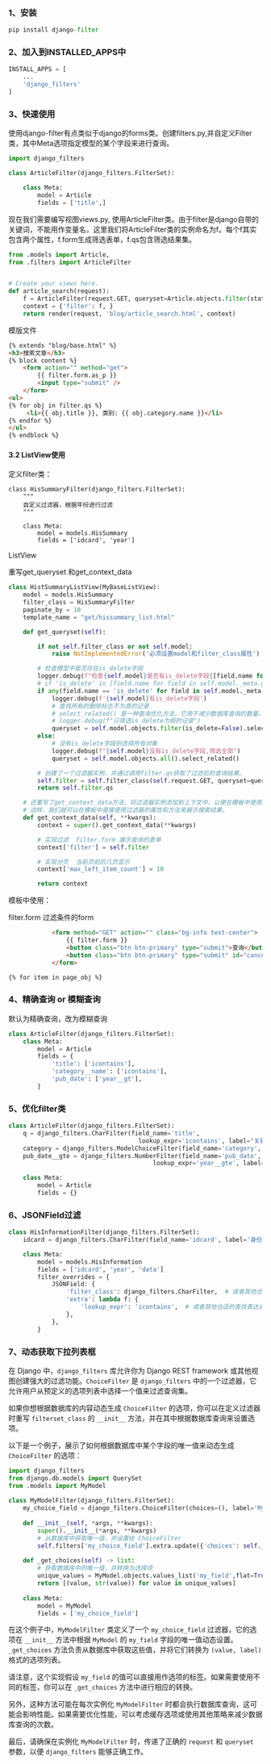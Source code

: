 ### 1、安装

```python
pip install django-filter
```
### 2、加入到INSTALLED_APPS中

```python
INSTALL_APPS = [
    ...
    'django_filters'
]
```

### 3、快速使用

使用django-filter有点类似于django的forms类。创建filters.py,并自定义Filter类，其中Meta选项指定模型的某个字段来进行查询。

```python
import django_filters

class ArticleFilter(django_filters.FilterSet):

    class Meta:
        model = Article
        fields = ['title',]
```

现在我们需要编写视图views.py, 使用ArticleFilter类。由于filter是django自带的关键词，不能用作变量名，这里我们将ArticleFilter类的实例命名为f。每个f其实包含两个属性，f.form生成筛选表单，f.qs包含筛选结果集。

```python
from .models import Article,
from .filters import ArticleFilter


# Create your views here.
def article_search(request):
    f = ArticleFilter(request.GET, queryset=Article.objects.filter(status='p'))
    context = {'filter': f, }
    return render(request, 'blog/article_search.html', context)
```

模版文件

```html
{% extends "blog/base.html" %}
<h3>搜索文章</h3>
{% block content %}
    <form action="" method="get">
		{{ filter.form.as_p }}
        <input type="submit" />
    </form>
<ul>
{% for obj in filter.qs %}
     <li>{{ obj.title }}, 类别: {{ obj.category.name }}</li>
{% endfor %}
</ul>
{% endblock %}
```

#### 3.2 ListView使用

定义filter类：

```
class HisSummaryFilter(django_filters.FilterSet):
    """
    自定义过滤器，根据年份进行过滤
    """

    class Meta:
        model = models.HisSummary
        fields = ['idcard', 'year']
```

ListView

重写get_queryset 和get_context_data



```python
class HistSummaryListView(MyBaseListView):
    model = models.HisSummary
    filter_class = HisSummaryFilter
    paginate_by = 10
    template_name = "get/hissummary_list.html"

    def get_queryset(self):

        if not self.filter_class or not self.model:
            raise NotImplementedError('必须设置model和filter_class属性')

        # 检查模型中是否存在is_delete字段
        logger.debug(f"检查{self.model}是否有is_delete字段{[field.name for field in self.model._meta.get_fields()]}")
        # if 'is_delete' in [field.name for field in self.model._meta.get_fields()]:
        if any(field.name == 'is_delete' for field in self.model._meta.get_fields()):
            logger.debug(f'{self.model}有is_delete字段')
            # 查找所有的删除标志不为真的记录
            # select_related() 是一种查询优化方法，它用于减少数据库查询的数量。
            # logger.debug(f"只筛选is_delete为假的记录")
            queryset = self.model.objects.filter(is_delete=False).select_related()
        else:
            # 没有is_delete字段则选择所有对象
            logger.debug(f"{self.model}没有is_delete字段,筛选全部")
            queryset = self.model.objects.all().select_related()

        # 创建了一个过滤器实例，并通过调用filter.qs获取了过滤后的查询结果。
        self.filter = self.filter_class(self.request.GET, queryset=queryset)
        return self.filter.qs

    # 还重写了get_context_data方法，将过滤器实例添加到上下文中，以便在模板中使用。
    # 这样，我们就可以在模板中直接使用过滤器的属性和方法来展示搜索结果。
    def get_context_data(self, **kwargs):
        context = super().get_context_data(**kwargs)

        # 实现过滤  filter.form 展示查询的表单
        context['filter'] = self.filter

        # 实现分页  当前页前后几页显示
        context['max_left_item_count'] = 10

        return context
```

模板中使用：

filter.form 过滤条件的form

```html
            <form method="GET" action="" class="bg-info text-center">
                {{ filter.form }}
                <button class="btn btn-primary" type="submit">查询</button>
                <button class="btn btn-primary" type="submit" id="cancelQueryBtn">清空查询</button>
            </form>

{% for item in page_obj %}
```

### 4、精确查询 or 模糊查询

默认为精确查询，改为模糊查询

```python
class ArticleFilter(django_filters.FilterSet):
    class Meta:
        model = Article
        fields = {
            'title': ['icontains'],
            'category__name': ['icontains'],
            'pub_date': ['year__gt'],
		}
```

### 5、优化filter类

```python
class ArticleFilter(django_filters.FilterSet):
    q = django_filters.CharFilter(field_name='title',
									lookup_expr='icontains', label="关键词")
    category = django_filters.ModelChoiceFilter(field_name='category', 													queryset=Category.objects.all(),)
    pub_date__gte = django_filters.NumberFilter(field_name='pub_date',
										lookup_expr='year__gte', label="发表年份>=")

    class Meta:
        model = Article
        fields = {}
```

### 6、JSONField过滤

```python
class HisInformationFilter(django_filters.FilterSet):
    idcard = django_filters.CharFilter(field_name='idcard', label='身份证号', lookup_expr='icontains')

    class Meta:
        model = models.HisInformation
        fields = ['idcard', 'year', 'data']
        filter_overrides = {
            JSONField: {
                'filter_class': django_filters.CharFilter,  # 或者其他合适的过滤器类
                'extra': lambda f: {
                    'lookup_expr': 'icontains',  # 或者其他合适的查找表达式
                },
            },
        }
```

### 7、动态获取下拉列表框

 在 Django 中，`django_filters` 库允许你为 Django REST framework 或其他视图创建强大的过滤功能。`ChoiceFilter` 是 `django_filters` 中的一个过滤器，它允许用户从预定义的选项列表中选择一个值来过滤查询集。

如果你想根据数据库的内容动态生成 `ChoiceFilter` 的选项，你可以在定义过滤器时重写 `filterset_class` 的 `__init__` 方法，并在其中根据数据库查询来设置选项。

以下是一个例子，展示了如何根据数据库中某个字段的唯一值来动态生成 `ChoiceFilter` 的选项：

```python
import django_filters  
from django.db.models import QuerySet  
from .models import MyModel  
  
class MyModelFilter(django_filters.FilterSet):  
    my_choice_field = django_filters.ChoiceFilter(choices=(), label='My Choice Field')  
  
    def __init__(self, *args, **kwargs):  
        super().__init__(*args, **kwargs)  
        # 从数据库中获取唯一值，并设置给 ChoiceFilter  
        self.filters['my_choice_field'].extra.update({'choices': self._get_choices()})  
  
    def _get_choices(self) -> list:  
        # 获取数据库中的唯一值，并转换为选择项  
        unique_values = MyModel.objects.values_list('my_field',flat=True).distinct().order_by('my_field')  
        return [(value, str(value)) for value in unique_values]  
  
    class Meta:  
        model = MyModel  
        fields = ['my_choice_field']
```

在这个例子中，`MyModelFilter` 类定义了一个 `my_choice_field` 过滤器，它的选项在 `__init__` 方法中根据 `MyModel` 的 `my_field` 字段的唯一值动态设置。`_get_choices` 方法负责从数据库中获取这些值，并将它们转换为 `(value, label)` 格式的选项列表。

请注意，这个实现假设 `my_field` 的值可以直接用作选项的标签。如果需要使用不同的标签，你可以在 `_get_choices` 方法中进行相应的转换。

另外，这种方法可能在每次实例化 `MyModelFilter` 时都会执行数据库查询，这可能会影响性能。如果需要优化性能，可以考虑缓存选项或使用其他策略来减少数据库查询的次数。

最后，请确保在实例化 `MyModelFilter` 时，传递了正确的 `request` 和 `queryset` 参数，以便 `django_filters` 能够正确工作。

